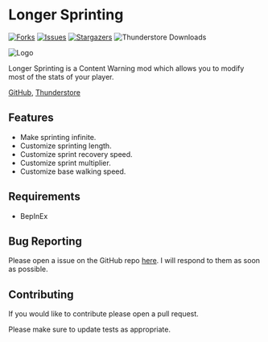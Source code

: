 # Longer Sprinting
[![Forks][forks-shield]][forks-url]
[![Issues][issues-shield]][issues-url]
[![Stargazers][stars-shield]][stars-url]
![Thunderstore Downloads](https://img.shields.io/thunderstore/dt/AnthonyStai/LongerSprinting?style=for-the-badge&logo=thunderstore)

![Logo]([https://img.shields.io/thunderstore/dt/AnthonyStai/LongerSprinting?style=for-the-badge&logo=thunderstore](https://github.com/ItzRock/LongerSprinting/blob/main/icon.png))

Longer Sprinting is a Content Warning mod which allows you to modify most of the stats of your player.

[GitHub](https://github.com/ItzRock/LongerSprinting), [Thunderstore](https://thunderstore.io/c/content-warning/p/AnthonyStai/LongerSprinting/)

## Features
* Make sprinting infinite.
* Customize sprinting length.
* Customize sprint recovery speed.
* Customize sprint multiplier.
* Customize base walking speed.

## Requirements

* BepInEx

## Bug Reporting

Please open a issue on the GitHub repo [here](https://github.com/ItzRock/LongerSprinting/issues). I will respond to them as soon as possible.

## Contributing

If you would like to contribute please open a pull request.

Please make sure to update tests as appropriate.

[contributors-shield]: https://img.shields.io/github/contributors/ItzRock/LongerSprinting.svg?style=for-the-badge
[contributors-url]: https://github.com/ItzRock/LongerSprinting/graphs/contributors
[forks-shield]: https://img.shields.io/github/forks/ItzRock/LongerSprinting.svg?style=for-the-badge
[forks-url]: https://github.com/ItzRock/LongerSprinting/network/members
[stars-shield]: https://img.shields.io/github/stars/ItzRock/LongerSprinting.svg?style=for-the-badge
[stars-url]: https://github.com/ItzRock/LongerSprinting/stargazers
[issues-shield]: https://img.shields.io/github/issues/ItzRock/LongerSprinting.svg?style=for-the-badge
[issues-url]: https://github.com/ItzRock/LongerSprinting/issues
[license-shield]: https://img.shields.io/github/license/ItzRock/LongerSprinting.svg?style=for-the-badge
[license-url]: https://github.com/ItzRock/LongerSprinting/blob/master/LICENSE.txt
